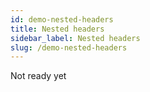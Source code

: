 ```yaml
---
id: demo-nested-headers
title: Nested headers
sidebar_label: Nested headers
slug: /demo-nested-headers
---
```


Not ready yet
